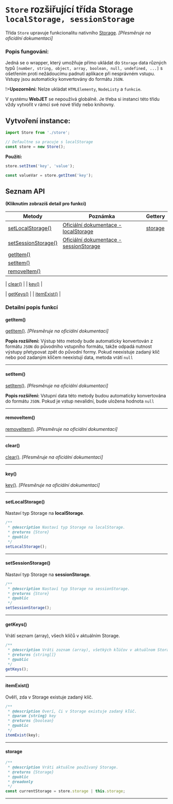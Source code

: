 # `Store` rozšiřující třída Storage `localStorage, sessionStorage`

Třída `Store` upravuje funkcionalitu nativního [Storage](https://developer.mozilla.org/en-US/docs/Web/API/Storage). *[Přesměruje na oficiální dokumentaci]*

### Popis fungování:

Jedná se o wrapper, který umožňuje přímo ukládat do `Storage` data různých typů `[number, string, object, array, boolean, null, undefined, ...]` s ošetřením proti nežádoucímu padnutí aplikace při nesprávném vstupu. Vstupy jsou automaticky konvertovány do formátu `JSON`.

!>**Upozornění:** Nelze ukládat `HTMLElementy`, `NodeListy` a `funkcie`.

V systému **WebJET** se nepoužívá globálně. Je třeba si instanci této třídu vždy vytvořit v rámci své nové třídy nebo knihovny.

## Vytvoření instance:

```javascript
import Store from './store';

// Defaultne sa pracuje s localStorage
const store = new Store();
```

**Použití:**

```javascript
store.setItem('key', 'value');

const valueVar = store.getItem('key');
```

## Seznam API

**(Kliknutím zobrazíš detail pro funkci)**

| Metody | Poznámka | Gettery |
| ----------------------------------------- | ----------------------------------------------------------------------------------------------------------------- | ------------------- |
| [setLocalStorage()](#setlocalstorage)     | [Oficiální dokumentace - localStorage](https://developer.mozilla.org/en-US/docs/Web/API/Window/localStorage)     | [storage](#storage) |
| [setSessionStorage()](#setsessionstorage) | [Oficiální dokumentace - sessionStorage](https://developer.mozilla.org/en-US/docs/Web/API/Window/sessionStorage) |
| [getItem()](#getitem)                     |
| [setItem()](#setitem)                     |
| [removeItem()](#removeitem)               |

 | [clear()](#clear)                         |
| [key()](#key)                             |

 | [getKeys()](#getkeys)                     |
| [itemExist()](#itemexist)                 |

### Detailní popis funkcí

#### getItem()

[getItem()](https://developer.mozilla.org/en-US/docs/Web/API/Storage/getItem). *[Přesměruje na oficiální dokumentaci]*

**Popis rozšíření:** Výstup této metody bude automaticky konvertován z formátu `JSON` do původního vstupního formátu, takže odpadá nutnost výstupy přetypovat zpět do původní formy. Pokud neexistuje zadaný klíč nebo pod zadaným klíčem neexistují data, metoda vrátí `null`

***

#### setItem()

[setItem()](https://developer.mozilla.org/en-US/docs/Web/API/Storage/setItem). *[Přesměruje na oficiální dokumentaci]*

**Popis rozšíření:** Vstupní data této metody budou automaticky konvertována do formátu `JSON`. Pokud je vstup nevalidní, bude uložena hodnota `null`

***

#### removeItem()

[removeItem()](https://developer.mozilla.org/en-US/docs/Web/API/Storage/removeItem). *[Přesměruje na oficiální dokumentaci]*

***

#### clear()

[clear()](https://developer.mozilla.org/en-US/docs/Web/API/Storage/clear). *[Přesměruje na oficiální dokumentaci]*

***

#### key()

[key()](https://developer.mozilla.org/en-US/docs/Web/API/Storage/key). *[Přesměruje na oficiální dokumentaci]*

***

#### setLocalStorage()

Nastaví typ Storage na **localStorage**.

```javascript
/**
 * @description Nastaví typ Storage na localStorage.
 * @returns {Store}
 * @public
 */
setLocalStorage();
```

***

#### setSessionStorage()

Nastaví typ Storage na **sessionStorage**.

```javascript
/**
 * @description Nastaví typ Storage na sessionStorage.
 * @returns {Store}
 * @public
 */
setSessionStorage();
```

***

#### getKeys()

Vrátí seznam (array), všech klíčů v aktuálním Storage.

```javascript
/**
 * @description Vráti zoznam (array), všetkých kľúčov v aktuálnom Storage.
 * @returns {string[]}
 * @public
 */
getKeys();
```

***

#### itemExist()

Ověří, zda v Storage existuje zadaný klíč.

```javascript
/**
 * @description Overí, či v Storage existuje zadaný kľúč.
 * @param {string} key
 * @returns {boolean}
 * @public
 */
itemExist(key);
```

***

#### storage

```javascript
/**
 * @description Vráti aktuálne používaný Storage.
 * @returns {Storage}
 * @public
 * @readonly
 */
const currentStorage = store.storage | this.storage;
```

***
